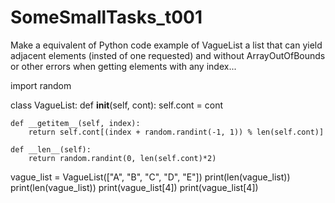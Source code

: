 # SomeSmallTasks_t001
  Make a equivalent of Python code example of VagueList a list that can yield adjacent elements (insted of one requested)
and without ArrayOutOfBounds or other errors when getting elements with any index...

import random

class VagueList:
    def __init__(self, cont):
        self.cont = cont

    def __getitem__(self, index):
        return self.cont[(index + random.randint(-1, 1)) % len(self.cont)]

    def __len__(self):
        return random.randint(0, len(self.cont)*2)

vague_list = VagueList(["A", "B", "C", "D", "E"])
print(len(vague_list))
print(len(vague_list))
print(vague_list[4])
print(vague_list[4])
